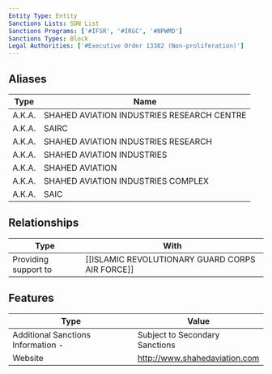```yaml
---
Entity Type: Entity
Sanctions Lists: SDN List
Sanctions Programs: ['#IFSR', '#IRGC', '#NPWMD']
Sanctions Types: Block
Legal Authorities: ['#Executive Order 13382 (Non-proliferation)']
---
```


## Aliases
| Type  | Name      | 
|-------|-----------|
| A.K.A. | SHAHED AVIATION INDUSTRIES RESEARCH CENTRE |
| A.K.A. | SAIRC |
| A.K.A. | SHAHED AVIATION INDUSTRIES RESEARCH |
| A.K.A. | SHAHED AVIATION INDUSTRIES |
| A.K.A. | SHAHED AVIATION |
| A.K.A. | SHAHED AVIATION INDUSTRIES COMPLEX |
| A.K.A. | SAIC |

## Relationships
| Type  | With      | 
|-------|-----------|
| Providing support to | [[ISLAMIC REVOLUTIONARY GUARD CORPS AIR FORCE]] |

## Features
| Type  | Value      |
|-------|------------|
| Additional Sanctions Information - | Subject to Secondary Sanctions |
| Website | http://www.shahedaviation.com |
